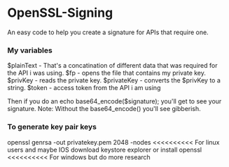 # OpenSSL-Signing
An easy code to help you create a signature for APIs that require one.


### My variables
$plainText - That's a concatination of different data that was required for the API i was using.
$fp - opens the file that contains my private key.
$privKey - reads the private key.
$privateKey - converts the $privKey to a string.
$token - access token from the API i am using

Then if you do an echo base64_encode($signature); you'll get to see your signature. 
Note: Without the  base64_encode() you'll see gibberish.

### To generate key pair keys
openssl genrsa -out privatekey.pem 2048 -nodes <<<<<<<<<< For linux users and maybe IOS
download keystore explorer or install openssl <<<<<<<<<< For windows but do more research 
